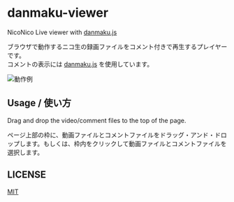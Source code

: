 # danmaku-viewer
NicoNico Live  viewer with [danmaku.js](https://github.com/weizhenye/Danmaku)  

ブラウザで動作するニコ生の録画ファイルをコメント付きで再生するプレイヤーです。  
コメントの表示には [danmaku.js](https://github.com/weizhenye/Danmaku) を使用しています。

![動作例](https://github.com/shinosaki/danmaku-viewer/assets/88357168/fc19be65-5e17-4d82-8c68-b20f3cd96a27)

## Usage / 使い方
Drag and drop the video/comment files to the top of the page.  

ページ上部の枠に、動画ファイルとコメントファイルをドラッグ・アンド・ドロップします。もしくは、枠内をクリックして動画ファイルとコメントファイルを選択します。

## LICENSE
[MIT](./LICENSE)
